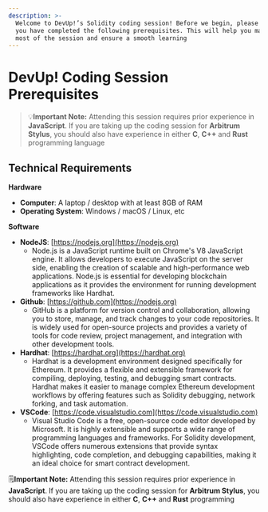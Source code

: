 ```yaml
---
description: >-
  Welcome to DevUp!’s Solidity coding session! Before we begin, please ensure
  you have completed the following prerequisites. This will help you make the
  most of the session and ensure a smooth learning
---
```


# DevUp! Coding Session Prerequisites

> 💡**Important Note:** Attending this session requires prior experience in **JavaScript**. If you are taking up the coding session for **Arbitrum Stylus**, you should also have experience in either **C**, **C++** and **Rust** programming language

## Technical Requirements

**Hardware**

* **Computer**: A laptop / desktop with at least 8GB of RAM
* **Operating System**: Windows / macOS / Linux, etc

**Software**

* **NodeJS**: [https://nodejs.org](https://nodejs.org)
  * Node.js is a JavaScript runtime built on Chrome's V8 JavaScript engine. It allows developers to execute JavaScript on the server side, enabling the creation of scalable and high-performance web applications. Node.js is essential for developing blockchain applications as it provides the environment for running development frameworks like Hardhat.
* **Github**: [https://github.com](https://nodejs.org)
  * GitHub is a platform for version control and collaboration, allowing you to store, manage, and track changes to your code repositories. It is widely used for open-source projects and provides a variety of tools for code review, project management, and integration with other development tools.
* **Hardhat**: [https://hardhat.org](https://hardhat.org)
  * Hardhat is a development environment designed specifically for Ethereum. It provides a flexible and extensible framework for compiling, deploying, testing, and debugging smart contracts. Hardhat makes it easier to manage complex Ethereum development workflows by offering features such as Solidity debugging, network forking, and task automation.
* **VSCode**: [https://code.visualstudio.com](https://code.visualstudio.com)
  * Visual Studio Code is a free, open-source code editor developed by Microsoft. It is highly extensible and supports a wide range of programming languages and frameworks. For Solidity development, VSCode offers numerous extensions that provide syntax highlighting, code completion, and debugging capabilities, making it an ideal choice for smart contract development.

🗒️**Important Note:** Attending this session requires prior experience in **JavaScript**. If you are taking up the coding session for **Arbitrum Stylus**, you should also have experience in either **C**, **C++** and **Rust** programming
